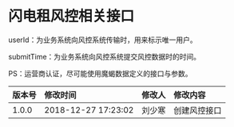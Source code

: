 # 闪电租风控相关接口

userId：为业务系统向风控系统传输时，用来标示唯一用户。

submitTime：为业务系统向风控系统提交风控数据时的时间。

PS：运营商认证，尽可能使用魔蝎数据定义的接口与参数。

| 版本号 | 修改时间 | 修改人 | 修改内容 |
| :--- | :--- | :--- | :--- |
| 1.0.0 | 2018-12-27 17:23:02 | 刘少寒 | 创建风控接口 |



